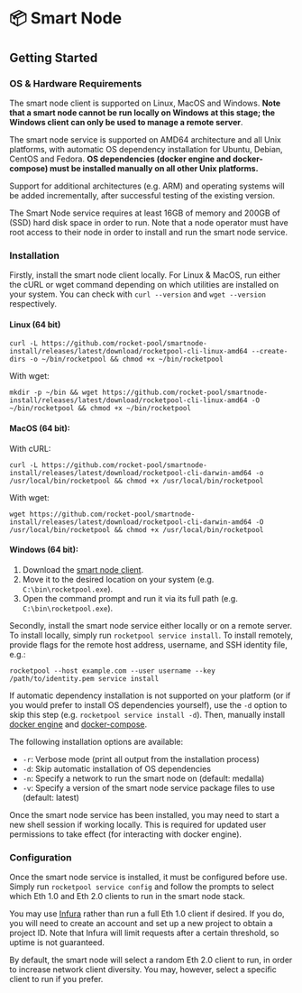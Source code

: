 # :package: Smart Node

## Getting Started

### OS & Hardware Requirements

The smart node client is supported on Linux, MacOS and Windows. **Note that a smart node cannot be run locally on Windows at this stage; the Windows client can only be used to manage a remote server**.

The smart node service is supported on AMD64 architecture and all Unix platforms, with automatic OS dependency installation for Ubuntu, Debian, CentOS and Fedora. **OS dependencies (docker engine and docker-compose) must be installed manually on all other Unix platforms.**

Support for additional architectures (e.g. ARM) and operating systems will be added incrementally, after successful testing of the existing version.

The Smart Node service requires at least 16GB of memory and 200GB of (SSD) hard disk space in order to run. Note that a node operator must have root access to their node in order to install and run the smart node service.

### Installation

Firstly, install the smart node client locally. For Linux & MacOS, run either the cURL or wget command depending on which utilities are installed on your system. You can check with `curl --version` and `wget --version` respectively.

#### Linux (64 bit)

<section-header :title="'With cURL:'" />

``` shell 
curl -L https://github.com/rocket-pool/smartnode-install/releases/latest/download/rocketpool-cli-linux-amd64 --create-dirs -o ~/bin/rocketpool && chmod +x ~/bin/rocketpool
```

With wget:
``` shell 
mkdir -p ~/bin && wget https://github.com/rocket-pool/smartnode-install/releases/latest/download/rocketpool-cli-linux-amd64 -O ~/bin/rocketpool && chmod +x ~/bin/rocketpool
```

#### MacOS (64 bit):

With cURL:

``` shell
curl -L https://github.com/rocket-pool/smartnode-install/releases/latest/download/rocketpool-cli-darwin-amd64 -o /usr/local/bin/rocketpool && chmod +x /usr/local/bin/rocketpool
```

With wget:
``` shell
wget https://github.com/rocket-pool/smartnode-install/releases/latest/download/rocketpool-cli-darwin-amd64 -O /usr/local/bin/rocketpool && chmod +x /usr/local/bin/rocketpool
```

#### Windows (64 bit):

1. Download the [smart node client](https://github.com/rocket-pool/smartnode-install/releases/latest/download/rocketpool-cli-windows-amd64.exe).
1. Move it to the desired location on your system (e.g. `C:\bin\rocketpool.exe`).
1. Open the command prompt and run it via its full path (e.g. `C:\bin\rocketpool.exe`).

Secondly, install the smart node service either locally or on a remote server. To install locally, simply run `rocketpool service install`. To install remotely, provide flags for the remote host address, username, and SSH identity file, e.g.:

``` shell
rocketpool --host example.com --user username --key /path/to/identity.pem service install
```

If automatic dependency installation is not supported on your platform (or if you would prefer to install OS dependencies yourself), use the `-d` option to skip this step (e.g. `rocketpool service install -d`). Then, manually install [docker engine](https://docs.docker.com/engine/install/) and [docker-compose](https://docs.docker.com/compose/install/).

The following installation options are available:

- `-r`: Verbose mode (print all output from the installation process)
- `-d`: Skip automatic installation of OS dependencies
- `-n`: Specify a network to run the smart node on (default: medalla)
- `-v`: Specify a version of the smart node service package files to use (default: latest)

Once the smart node service has been installed, you may need to start a new shell session if working locally. This is required for updated user permissions to take effect (for interacting with docker engine).


### Configuration

Once the smart node service is installed, it must be configured before use. Simply run `rocketpool service config` and follow the prompts to select which Eth 1.0 and Eth 2.0 clients to run in the smart node stack.

You may use [Infura](https://infura.io/) rather than run a full Eth 1.0 client if desired. If you do, you will need to create an account and set up a new project to obtain a project ID. Note that Infura will limit requests after a certain threshold, so uptime is not guaranteed.

By default, the smart node will select a random Eth 2.0 client to run, in order to increase network client diversity. You may, however, select a specific client to run if you prefer.
